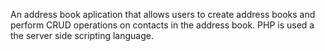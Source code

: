 An address book aplication that allows users to create address books and perform CRUD operations on contacts in the address book.
PHP is used a the server side scripting language.
